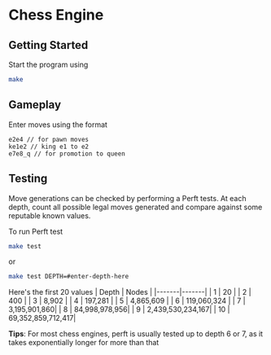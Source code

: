 # Chess Engine

## Getting Started

Start the program using

```bash
make
```

## Gameplay

Enter moves using the format

```
e2e4 // for pawn moves
ke1e2 // king e1 to e2
e7e8_q // for promotion to queen
```

## Testing

Move generations can be checked by performing a Perft tests. At each depth, count all possible legal moves generated and compare against some reputable known values.

To run Perft test

```bash
make test
```

or

```bash
make test DEPTH=#enter-depth-here
```

Here's the first 20 values
| Depth | Nodes |
|-------|-------|
| 1 | 20 |
| 2 | 400 |
| 3 | 8,902 |
| 4 | 197,281 |
| 5 | 4,865,609 |
| 6 | 119,060,324 |
| 7 | 3,195,901,860|
| 8 | 84,998,978,956|
| 9 | 2,439,530,234,167|
| 10 | 69,352,859,712,417|

**Tips**: For most chess engines, perft is usually tested up to depth 6 or 7, as it takes exponentially longer for more than that
